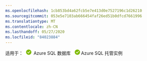 ```yaml
---
ms.openlocfilehash: 1cb853bd4a62fcb5e7e413d0e7527196c1d26210
ms.sourcegitcommit: 053e5e7103ab666454faf26ed51b0dfcd7661996
ms.translationtype: MT
ms.contentlocale: zh-CN
ms.lasthandoff: 05/27/2020
ms.locfileid: "84023884"
---
```

<Token>适用于：![是](../media/applies-to/yes.png) Azure SQL 数据库 ![是](../media/applies-to/yes.png)Azure SQL 托管实例 </Token>

